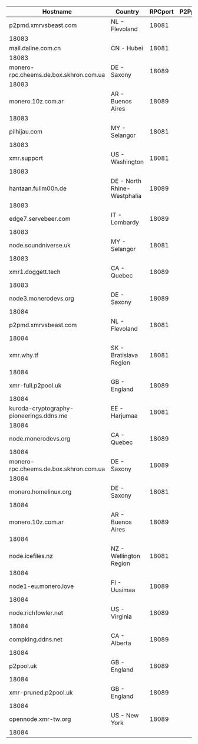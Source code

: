 Hostname | Country | RPCport | P2Pport
--- | --- | --- | ---
p2pmd.xmrvsbeast.com | NL - Flevoland | 18081
 | 18083
mail.daline.com.cn | CN - Hubei | 18081
 | 18083
monero-rpc.cheems.de.box.skhron.com.ua | DE - Saxony | 18089
 | 18083
monero.10z.com.ar | AR - Buenos Aires | 18089
 | 18083
pilhijau.com | MY - Selangor | 18081
 | 18083
xmr.support | US - Washington | 18081
 | 18083
hantaan.fullm00n.de | DE - North Rhine-Westphalia | 18089
 | 18083
edge7.servebeer.com | IT - Lombardy | 18089
 | 18083
node.soundniverse.uk | MY - Selangor | 18081
 | 18083
xmr1.doggett.tech | CA - Quebec | 18089
 | 18083
node3.monerodevs.org | DE - Saxony | 18089
 | 18084
p2pmd.xmrvsbeast.com | NL - Flevoland | 18081
 | 18084
xmr.why.tf | SK - Bratislava Region | 18081
 | 18084
xmr-full.p2pool.uk | GB - England | 18089
 | 18084
kuroda-cryptography-pioneerings.ddns.me | EE - Harjumaa | 18081
 | 18084
node.monerodevs.org | CA - Quebec | 18089
 | 18084
monero-rpc.cheems.de.box.skhron.com.ua | DE - Saxony | 18089
 | 18084
monero.homelinux.org | DE - Saxony | 18081
 | 18084
monero.10z.com.ar | AR - Buenos Aires | 18089
 | 18084
node.icefiles.nz | NZ - Wellington Region | 18081
 | 18084
node1-eu.monero.love | FI - Uusimaa | 18089
 | 18084
node.richfowler.net | US - Virginia | 18089
 | 18084
compking.ddns.net | CA - Alberta | 18089
 | 18084
p2pool.uk | GB - England | 18089
 | 18084
xmr-pruned.p2pool.uk | GB - England | 18089
 | 18084
opennode.xmr-tw.org | US - New York | 18089
 | 18084
